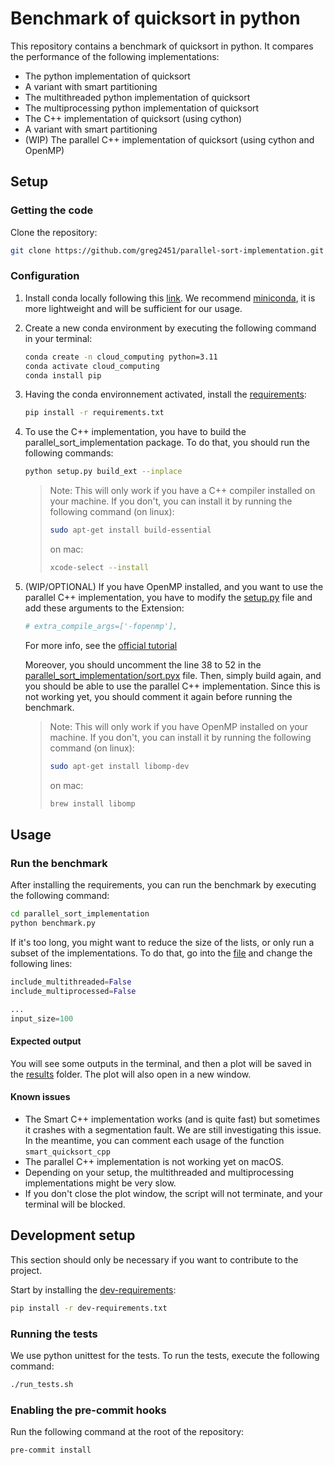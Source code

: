 # Benchmark of quicksort in python

This repository contains a benchmark of quicksort in python. It compares the performance of the following implementations:

- The python implementation of quicksort
- A variant with smart partitioning
- The multithreaded python implementation of quicksort
- The multiprocessing python implementation of quicksort
- The C++ implementation of quicksort (using cython)
- A variant with smart partitioning
- (WIP) The parallel C++ implementation of quicksort (using cython and OpenMP)


## Setup

### Getting the code

Clone the repository:

```sh
git clone https://github.com/greg2451/parallel-sort-implementation.git
```

### Configuration

1. Install conda locally following this [link](https://docs.conda.io/projects/conda/en/latest/user-guide/install/download.html).
   We recommend [miniconda](https://docs.conda.io/en/latest/miniconda.html), it is more lightweight and will be sufficient for our usage.
2. Create a new conda environment by executing the following command in your terminal:

   ```sh
   conda create -n cloud_computing python=3.11
   conda activate cloud_computing
   conda install pip
   ```

3. Having the conda environnement activated, install the [requirements](requirements.txt):

   ```sh
   pip install -r requirements.txt
   ```
4. To use the C++ implementation, you have to build the parallel_sort_implementation package. To do that, you should run the following commands:

   ```bash
   python setup.py build_ext --inplace
   ```
   > Note: This will only work if you have a C++ compiler installed on your machine. If you don't, you can install it by running the following command (on linux):
    > ```bash
    > sudo apt-get install build-essential
    > ```
    > on mac:
    > ```bash
    > xcode-select --install
    > ```

5. (WIP/OPTIONAL) If you have OpenMP installed, and you want to use the parallel C++ implementation, you have to modify the [setup.py](setup.py) file and add these arguments to the Extension:
   ```python
   # extra_compile_args=['-fopenmp'],
   ```
   For more info, see the [official tutorial](https://cython.readthedocs.io/en/latest/src/tutorial/parallelization.html)

   Moreover, you should uncomment the line 38 to 52 in the [parallel_sort_implementation/sort.pyx](parallel_sort_implementation/cython/quicksort.pyx) file.
   Then, simply build again, and you should be able to use the parallel C++ implementation.
   Since this is not working yet, you should comment it again before running the benchmark.

   > Note: This will only work if you have OpenMP installed on your machine. If you don't, you can install it by running the following command (on linux):
    > ```bash
    > sudo apt-get install libomp-dev
    > ```
    > on mac:
    > ```bash
    > brew install libomp
    > ```

## Usage

### Run the benchmark

After installing the requirements, you can run the benchmark by executing the following command:

```sh
cd parallel_sort_implementation
python benchmark.py
```

If it's too long, you might want to reduce the size of the lists, or only run a subset of the implementations.
To do that, go into the [file](parallel_sort_implementation/benchmark.py) and change the following lines:

```python
include_multithreaded=False
include_multiprocessed=False

...
input_size=100
```

#### Expected output

You will see some outputs in the terminal, and then a plot will be saved in the [results](parallel_sort_implementation/results) folder. The plot will also open in a new window.

#### Known issues

- The Smart C++ implementation works (and is quite fast) but sometimes it crashes with a segmentation fault. We are still investigating this issue. In the meantime, you can comment each usage of the function `smart_quicksort_cpp`
- The parallel C++ implementation is not working yet on macOS.
- Depending on your setup, the multithreaded and multiprocessing implementations might be very slow.
- If you don't close the plot window, the script will not terminate, and your terminal will be blocked.

## Development setup

This section should only be necessary if you want to contribute to the project.

Start by installing the [dev-requirements](dev-requirements.txt):

```sh
pip install -r dev-requirements.txt
```

### Running the tests

We use python unittest for the tests.
To run the tests, execute the following command:

```bash
./run_tests.sh
```

### Enabling the pre-commit hooks

Run the following command at the root of the repository:

```sh
pre-commit install
```
